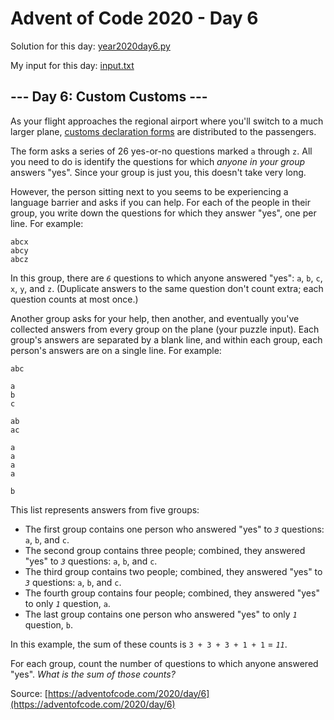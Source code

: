 # Advent of Code 2020 - Day 6

Solution for this day: [year2020day6.py](year2020/day6/year2020day6.py)

My input for this day: [input.txt](year2020/day6/input.txt)

## \--- Day 6: Custom Customs ---

As your flight approaches the regional airport where you'll switch to a much
larger plane, [customs declaration
forms](https://en.wikipedia.org/wiki/Customs_declaration) are distributed to
the passengers.

The form asks a series of 26 yes-or-no questions marked `a` through `z`. All
you need to do is identify the questions for which _anyone in your group_
answers "yes". Since your group is just you, this doesn't take very long.

However, the person sitting next to you seems to be experiencing a language
barrier and asks if you can help. For each of the people in their group, you
write down the questions for which they answer "yes", one per line. For
example:

    
    
    abcx
    abcy
    abcz
    

In this group, there are _`6`_ questions to which anyone answered "yes": `a`,
`b`, `c`, `x`, `y`, and `z`. (Duplicate answers to the same question don't
count extra; each question counts at most once.)

Another group asks for your help, then another, and eventually you've
collected answers from every group on the plane (your puzzle input). Each
group's answers are separated by a blank line, and within each group, each
person's answers are on a single line. For example:

    
    
    abc
    
    a
    b
    c
    
    ab
    ac
    
    a
    a
    a
    a
    
    b
    

This list represents answers from five groups:

  * The first group contains one person who answered "yes" to _`3`_ questions: `a`, `b`, and `c`.
  * The second group contains three people; combined, they answered "yes" to _`3`_ questions: `a`, `b`, and `c`.
  * The third group contains two people; combined, they answered "yes" to _`3`_ questions: `a`, `b`, and `c`.
  * The fourth group contains four people; combined, they answered "yes" to only _`1`_ question, `a`.
  * The last group contains one person who answered "yes" to only _`1`_ question, `b`.

In this example, the sum of these counts is `3 + 3 + 3 + 1 + 1` = _`11`_.

For each group, count the number of questions to which anyone answered "yes".
_What is the sum of those counts?_



Source: [https://adventofcode.com/2020/day/6](https://adventofcode.com/2020/day/6)
